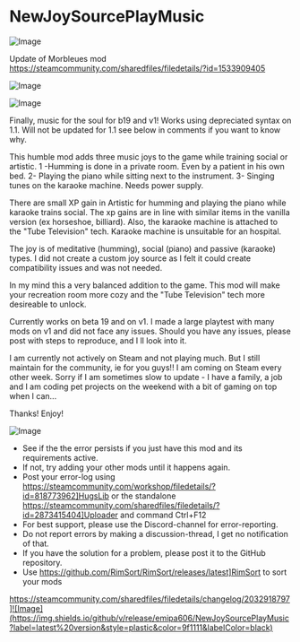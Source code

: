 # NewJoySourcePlayMusic

![Image](https://i.imgur.com/buuPQel.png)

Update of Morbleues mod
https://steamcommunity.com/sharedfiles/filedetails/?id=1533909405

![Image](https://i.imgur.com/pufA0kM.png)

	
![Image](https://i.imgur.com/Z4GOv8H.png)


Finally, music for the soul for b19 and v1! Works using depreciated syntax on 1.1. Will not be updated for 1.1 see below in comments if you want to know why.

This humble mod adds three music joys to the game while training social or artistic. 
1 -Humming is done in a private room. Even by a patient in his own bed. 
2- Playing the piano while sitting next to the instrument. 
3- Singing tunes on the karaoke machine. Needs power supply.

There are small XP gain in Artistic for humming and playing the piano while karaoke trains social. The xp gains are in line with similar items in the vanilla version (ex horseshoe, billiard). Also, the karaoke machine is attached to the "Tube Television" tech. Karaoke machine is unsuitable for an hospital.

The joy is of meditative (humming), social (piano) and passive (karaoke) types. I did not create a custom joy source as I felt it could create compatibility issues and was not needed.

In my mind this a very balanced addition to the game. This mod will make your recreation room more cozy and the "Tube Television" tech more desireable to unlock.

Currently works on beta 19 and on v1. I made a large playtest with many mods on v1 and did not face any issues. Should you have any issues, please post with steps to reproduce, and I ll look into it.

I am currently not actively on Steam and not playing much. But I still maintain for the community, ie for you guys!! I am coming on Steam every other week. Sorry if I am sometimes slow to update - I have a family, a job and I am coding pet projects on the weekend with a bit of gaming on top when I can...

Thanks! Enjoy!


![Image](https://i.imgur.com/PwoNOj4.png)



-  See if the the error persists if you just have this mod and its requirements active.
-  If not, try adding your other mods until it happens again.
-  Post your error-log using https://steamcommunity.com/workshop/filedetails/?id=818773962]HugsLib or the standalone https://steamcommunity.com/sharedfiles/filedetails/?id=2873415404]Uploader and command Ctrl+F12
-  For best support, please use the Discord-channel for error-reporting.
-  Do not report errors by making a discussion-thread, I get no notification of that.
-  If you have the solution for a problem, please post it to the GitHub repository.
-  Use https://github.com/RimSort/RimSort/releases/latest]RimSort to sort your mods



https://steamcommunity.com/sharedfiles/filedetails/changelog/2032918797]![Image](https://img.shields.io/github/v/release/emipa606/NewJoySourcePlayMusic?label=latest%20version&style=plastic&color=9f1111&labelColor=black)


